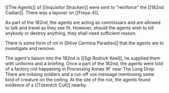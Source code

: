 [[The Agents]] of [[Inquisitor Stracken]] were sent to "reinforce" the [[182nd Cadian]]. There was a layover on [[Freya-4]].

As part of the 182nd, the agents are acting as commissars and are allowed to talk and travel as they see fit. However, should the agents wish to kill anybody or destroy anything, they shall need sufficient reason.

There is some form of rot in [[Hive Carmina Paradiso]] that the agents are to investigate and remove.

The agent's liaison into the 182nd is [[Sgt Rodrick Keel]], he supplied them with uniforms and a briefing. Once a part of the 182nd, the agents were told of a factory riot happening in Processing Annex 9Γ near The Long Drop. There are missing soldiers and a cut-off vox message mentioning some kind of creature on the ceiling. At the site of the riot, the agents found evidence of a [[Tzeentch Cult]] nearby.